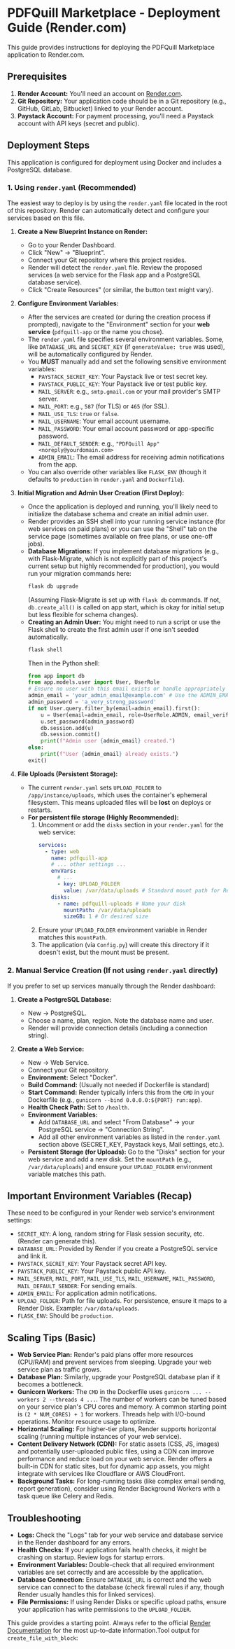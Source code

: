# PDFQuill Marketplace - Deployment Guide (Render.com)

This guide provides instructions for deploying the PDFQuill Marketplace application to Render.com.

## Prerequisites

1.  **Render Account:** You'll need an account on [Render.com](https://render.com/).
2.  **Git Repository:** Your application code should be in a Git repository (e.g., GitHub, GitLab, Bitbucket) linked to your Render account.
3.  **Paystack Account:** For payment processing, you'll need a Paystack account with API keys (secret and public).

## Deployment Steps

This application is configured for deployment using Docker and includes a PostgreSQL database.

### 1. Using `render.yaml` (Recommended)

The easiest way to deploy is by using the `render.yaml` file located in the root of this repository. Render can automatically detect and configure your services based on this file.

1.  **Create a New Blueprint Instance on Render:**
    *   Go to your Render Dashboard.
    *   Click "New" -> "Blueprint".
    *   Connect your Git repository where this project resides.
    *   Render will detect the `render.yaml` file. Review the proposed services (a web service for the Flask app and a PostgreSQL database service).
    *   Click "Create Resources" (or similar, the button text might vary).

2.  **Configure Environment Variables:**
    *   After the services are created (or during the creation process if prompted), navigate to the "Environment" section for your **web service** (`pdfquill-app` or the name you chose).
    *   The `render.yaml` file specifies several environment variables. Some, like `DATABASE_URL` and `SECRET_KEY` (if `generateValue: true` was used), will be automatically configured by Render.
    *   You **MUST** manually add and set the following sensitive environment variables:
        *   `PAYSTACK_SECRET_KEY`: Your Paystack live or test secret key.
        *   `PAYSTACK_PUBLIC_KEY`: Your Paystack live or test public key.
        *   `MAIL_SERVER`: e.g., `smtp.gmail.com` or your mail provider's SMTP server.
        *   `MAIL_PORT`: e.g., `587` (for TLS) or `465` (for SSL).
        *   `MAIL_USE_TLS`: `true` or `false`.
        *   `MAIL_USERNAME`: Your email account username.
        *   `MAIL_PASSWORD`: Your email account password or app-specific password.
        *   `MAIL_DEFAULT_SENDER`: e.g., `"PDFQuill App" <noreply@yourdomain.com>`
        *   `ADMIN_EMAIL`: The email address for receiving admin notifications from the app.
    *   You can also override other variables like `FLASK_ENV` (though it defaults to `production` in `render.yaml` and `Dockerfile`).

3.  **Initial Migration and Admin User Creation (First Deploy):**
    *   Once the application is deployed and running, you'll likely need to initialize the database schema and create an initial admin user.
    *   Render provides an SSH shell into your running service instance (for web services on paid plans) or you can use the "Shell" tab on the service page (sometimes available on free plans, or use one-off jobs).
    *   **Database Migrations:** If you implement database migrations (e.g., with Flask-Migrate, which is not explicitly part of this project's current setup but highly recommended for production), you would run your migration commands here:
        ```bash
        flask db upgrade
        ```
        (Assuming Flask-Migrate is set up with `flask db` commands. If not, `db.create_all()` is called on app start, which is okay for initial setup but less flexible for schema changes).
    *   **Creating an Admin User:** You might need to run a script or use the Flask shell to create the first admin user if one isn't seeded automatically.
        ```bash
        flask shell
        ```
        Then in the Python shell:
        ```python
        from app import db
        from app.models.user import User, UserRole
        # Ensure no user with this email exists or handle appropriately
        admin_email = 'your_admin_email@example.com' # Use the ADMIN_EMAIL from env vars or another
        admin_password = 'a_very_strong_password'
        if not User.query.filter_by(email=admin_email).first():
            u = User(email=admin_email, role=UserRole.ADMIN, email_verified=True)
            u.set_password(admin_password)
            db.session.add(u)
            db.session.commit()
            print(f"Admin user {admin_email} created.")
        else:
            print(f"User {admin_email} already exists.")
        exit()
        ```

4.  **File Uploads (Persistent Storage):**
    *   The current `render.yaml` sets `UPLOAD_FOLDER` to `/app/instance/uploads`, which uses the container's ephemeral filesystem. This means uploaded files will be **lost** on deploys or restarts.
    *   **For persistent file storage (Highly Recommended):**
        1.  Uncomment or add the `disks` section in your `render.yaml` for the web service:
            ```yaml
            services:
              - type: web
                name: pdfquill-app
                # ... other settings ...
                envVars:
                  # ...
                  - key: UPLOAD_FOLDER
                    value: /var/data/uploads # Standard mount path for Render Disks
                disks:
                  - name: pdfquill-uploads # Name your disk
                    mountPath: /var/data/uploads
                    sizeGB: 1 # Or desired size
            ```
        2.  Ensure your `UPLOAD_FOLDER` environment variable in Render matches this `mountPath`.
        3.  The application (via `Config.py`) will create this directory if it doesn't exist, but the mount must be present.

### 2. Manual Service Creation (If not using `render.yaml` directly)

If you prefer to set up services manually through the Render dashboard:

1.  **Create a PostgreSQL Database:**
    *   New -> PostgreSQL.
    *   Choose a name, plan, region. Note the database name and user.
    *   Render will provide connection details (including a connection string).

2.  **Create a Web Service:**
    *   New -> Web Service.
    *   Connect your Git repository.
    *   **Environment:** Select "Docker".
    *   **Build Command:** (Usually not needed if Dockerfile is standard)
    *   **Start Command:** Render typically infers this from the `CMD` in your Dockerfile (e.g., `gunicorn --bind 0.0.0.0:${PORT} run:app`).
    *   **Health Check Path:** Set to `/health`.
    *   **Environment Variables:**
        *   Add `DATABASE_URL` and select "From Database" -> your PostgreSQL service -> "Connection String".
        *   Add all other environment variables as listed in the `render.yaml` section above (SECRET_KEY, Paystack keys, Mail settings, etc.).
    *   **Persistent Storage (for Uploads):** Go to the "Disks" section for your web service and add a new disk. Set the `mountPath` (e.g., `/var/data/uploads`) and ensure your `UPLOAD_FOLDER` environment variable matches this path.

## Important Environment Variables (Recap)

These need to be configured in your Render web service's environment settings:

*   `SECRET_KEY`: A long, random string for Flask session security, etc. (Render can generate this).
*   `DATABASE_URL`: Provided by Render if you create a PostgreSQL service and link it.
*   `PAYSTACK_SECRET_KEY`: Your Paystack secret API key.
*   `PAYSTACK_PUBLIC_KEY`: Your Paystack public API key.
*   `MAIL_SERVER`, `MAIL_PORT`, `MAIL_USE_TLS`, `MAIL_USERNAME`, `MAIL_PASSWORD`, `MAIL_DEFAULT_SENDER`: For sending emails.
*   `ADMIN_EMAIL`: For application admin notifications.
*   `UPLOAD_FOLDER`: Path for file uploads. For persistence, ensure it maps to a Render Disk. Example: `/var/data/uploads`.
*   `FLASK_ENV`: Should be `production`.

## Scaling Tips (Basic)

*   **Web Service Plan:** Render's paid plans offer more resources (CPU/RAM) and prevent services from sleeping. Upgrade your web service plan as traffic grows.
*   **Database Plan:** Similarly, upgrade your PostgreSQL database plan if it becomes a bottleneck.
*   **Gunicorn Workers:** The `CMD` in the Dockerfile uses `gunicorn ... --workers 2 --threads 4 ...`. The number of workers can be tuned based on your service plan's CPU cores and memory. A common starting point is `(2 * NUM_CORES) + 1` for workers. Threads help with I/O-bound operations. Monitor resource usage to optimize.
*   **Horizontal Scaling:** For higher-tier plans, Render supports horizontal scaling (running multiple instances of your web service).
*   **Content Delivery Network (CDN):** For static assets (CSS, JS, images) and potentially user-uploaded public files, using a CDN can improve performance and reduce load on your web service. Render offers a built-in CDN for static sites, but for dynamic app assets, you might integrate with services like Cloudflare or AWS CloudFront.
*   **Background Tasks:** For long-running tasks (like complex email sending, report generation), consider using Render Background Workers with a task queue like Celery and Redis.

## Troubleshooting

*   **Logs:** Check the "Logs" tab for your web service and database service in the Render dashboard for any errors.
*   **Health Checks:** If your application fails health checks, it might be crashing on startup. Review logs for startup errors.
*   **Environment Variables:** Double-check that all required environment variables are set correctly and are accessible by the application.
*   **Database Connection:** Ensure `DATABASE_URL` is correct and the web service can connect to the database (check firewall rules if any, though Render usually handles this for linked services).
*   **File Permissions:** If using Render Disks or specific upload paths, ensure your application has write permissions to the `UPLOAD_FOLDER`.

This guide provides a starting point. Always refer to the official [Render Documentation](https://render.com/docs) for the most up-to-date information.Tool output for `create_file_with_block`:
